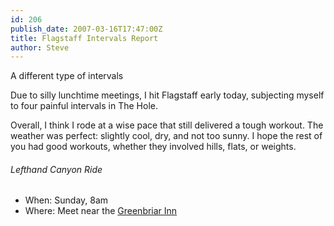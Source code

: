 ```yaml
---
id: 206
publish_date: 2007-03-16T17:47:00Z
title: Flagstaff Intervals Report
author: Steve
---
```

  
A different type of intervals

Due to silly lunchtime meetings, I hit Flagstaff early today, subjecting myself to four painful intervals in The Hole.

Overall, I think I rode at a wise pace that still delivered a tough workout. The weather was perfect: slightly cool, dry, and not too sunny. I hope the rest of you had good workouts, whether they involved hills, flats, or weights.

###### Lefthand Canyon Ride

*   When: Sunday, 8am
*   Where: Meet near the [Greenbriar Inn](http://www.google.com/maps?hl=en&q=Greenbriar+Inn&fb=1&cid=0,0,14818891129727888314&near=Boulder,+CO&ie=UTF8&z=10&ll=40.215587,-105.261383&spn=0.504407,1.2854&om=1&iwloc=A)